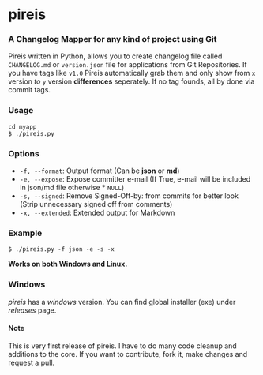 # pireis
### A Changelog Mapper for any kind of project using Git

Pireis written in Python, allows you to create changelog file called `CHANGELOG.md` or `version.json` file for applications from Git Repositories. If you have tags like `v1.0` Pireis automatically grab them and only show from `x` version _to_ `y` version **differences** seperately. If no tag founds, all by done via commit tags.

### Usage

    cd myapp
    $ ./pireis.py

### Options

* `-f, --format`: Output format (Can be **json** or **md**)
* `-e, --expose`: Expose committer e-mail (If True, e-mail will be included in json/md file otherwise * `NULL`)
* `-s, --signed`: Remove Signed-Off-by: from commits for better look (Strip unnecessary signed off from comments)
* `-x, --extended`: Extended output for Markdown

### Example

    $ ./pireis.py -f json -e -s -x

**Works on both Windows and Linux.**

### Windows

*pireis* has a _windows_ version. You can find global installer (exe) under *releases* page.

#### Note

This is very first release of pireis. I have to do many code cleanup and additions to the core. If you want to contribute, fork it, make changes and request a pull.
